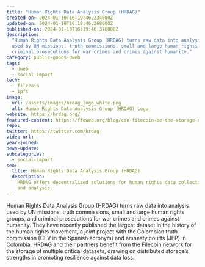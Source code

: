 ```yaml
---
title: "Human Rights Data Analysis Group (HRDAG)"
created-on: 2024-01-10T16:19:46.234000Z
updated-on: 2024-01-10T16:19:46.268000Z
published-on: 2024-01-10T16:19:46.376000Z
description:
  "Human Rights Data Analysis Group (HRDAG) turns raw data into analysis
  used by UN missions, truth commissions, small and large human rights groups, and
  criminal prosecutions for war crimes and crimes against humanity."
category: public-goods-dweb
tags:
  - dweb
  - social-impact
tech:
  - filecoin
  - ipfs
image:
  url: /assets/images/hrdag_logo_white.png
  alt: Human Rights Data Analysis Group (HRDAG) Logo
website: https://hrdag.org/
featured-content: https://ffdweb.org/blog/can-filecoin-be-the-storage-network-for-human-rights-data/
repo:
twitter: https://twitter.com/hrdag
video-url:
year-joined:
news-update:
subcategories:
  - social-impact
seo:
  title: Human Rights Data Analysis Group (HRDAG)
  description:
    HRDAG offers decentralized solutions for human rights data collection
    and analysis.
---
```


Human Rights Data Analysis Group (HRDAG) turns raw data into analysis used by UN missions, truth commissions, small and large human rights groups, and criminal prosecutions for war crimes and crimes against humanity. They have recently published the largest dataset in the history of the human rights movement, a joint project with the Colombian truth commission (CEV in the Spanish acronym) and amnesty courts (JEP) in Colombia. HRDAG and their partners benefit from the Filecoin network for the storage of multiple critical datasets, drawing on distributed storage’s strengths in promoting resilience against data loss.
